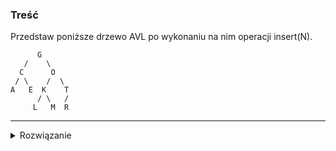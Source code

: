 ### Treść
Przedstaw poniższe drzewo AVL po wykonaniu na nim operacji insert(N).

```
      G
   /    \
  C      O
 / \    /  \
A   E  K    T
      / \   /
     L   M  R
```

------
<details><summary>Rozwiązanie</summary>
<p>

```
    G
 /    \
 C     O
/ \   / \
A  E K   T
    / \  /
   L  M  R
       \
        N
```
